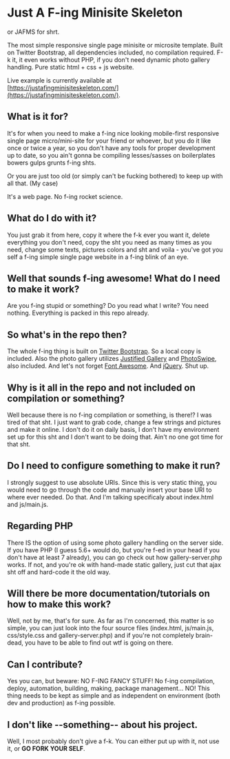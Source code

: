 # Just A F-ing Minisite Skeleton
or JAFMS for shrt.

The most simple responsive single page minisite or microsite template. Built on Twitter Bootstrap, all dependencies included, no compilation required. F-k it, it even works without PHP, if you don't need dynamic photo gallery handling. Pure static html + css + js website.

Live example is currently available at [https://justafingminisiteskeleton.com/](https://justafingminisiteskeleton.com/).

## What is it for?
It's for when you need to make a f-ing nice looking mobile-first responsive single page micro/mini-site for your friend or whoever, but you do it like once or twice a year, so you don't have any tools for proper development up to date, so you ain't gonna be compiling lesses/sasses on boilerplates bowers gulps grunts f-ing shts.

Or you are just too old (or simply can't be fucking bothered) to keep up with all that. (My case)

It's a web page. No f-ing rocket science.

## What do I do with it?
You just grab it from here, copy it where the f-k ever you want it, delete everything you don't need, copy the sht you need as many times as you need, change some texts, pictures colors and sht and voila - you've got you self a f-ing simple single page website in a f-ing blink of an eye.

## Well that sounds f-ing awesome! What do I need to make it work?
Are you f-ing stupid or something? Do you read what I write? You need nothing. Everything is packed in this repo already.

## So what's in the repo then?
The whole f-ing thing is built on [Twitter Bootstrap](https://getbootstrap.com/). So a local copy is included. Also the photo gallery utilizes [Justified Gallery](https://miromannino.github.io/Justified-Gallery/) and [PhotoSwipe](https://photoswipe.com/), also included. And let's not forget [Font Awesome](https://fontawesome.com/). And [jQuery](https://jquery.com/). Shut up.

## Why is it all in the repo and not included on compilation or something?
Well because there is no f-ing compilation or something, is there!? I was tired of that sht. I just want to grab code, change a few strings and pictures and make it online. I don't do it on daily basis, I don't have my environment set up for this sht and I don't want to be doing that. Ain't no one got time for that sht.

## Do I need to configure something to make it run?
I strongly suggest to use absolute URIs. Since this is very static thing, you would need to go through the code and manualy insert your base URI to where ever needed. Do that. And I'm talking specificaly about index.html and js/main.js.

## Regarding PHP
There IS the option of using some photo gallery handling on the server side. If you have PHP (I guess 5.6+ would do, but you're f-ed in your head if you don't have at least 7 already), you can go check out how gallery-server.php works. If not, and you're ok with hand-made static gallery, just cut that ajax sht off and hard-code it the old way.

## Will there be more documentation/tutorials on how to make this work?
Well, not by me, that's for sure. As far as I'm concerned, this matter is so simple, you can just look into the four source files (index.html, js/main.js, css/style.css and gallery-server.php) and if you're not completely brain-dead, you have to be able to find out wtf is going on there.

## Can I contribute?
Yes you can, but beware: NO F-ING FANCY STUFF! No f-ing compilation, deploy, automation, building, making, package management... NO! This thing needs to be kept as simple and as independent on environment (both dev and production) as f-ing possible.

## I don't like --something-- about his project.
Well, I most probably don't give a f-k. You can either put up with it, not use it, or **GO FORK YOUR SELF**.